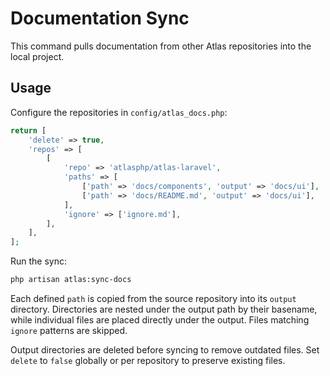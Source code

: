 # Documentation Sync

This command pulls documentation from other Atlas repositories into the local project.

## Usage

Configure the repositories in `config/atlas_docs.php`:

```php
return [
    'delete' => true,
    'repos' => [
        [
            'repo' => 'atlasphp/atlas-laravel',
            'paths' => [
                ['path' => 'docs/components', 'output' => 'docs/ui'],
                ['path' => 'docs/README.md', 'output' => 'docs/ui'],
            ],
            'ignore' => ['ignore.md'],
        ],
    ],
];
```

Run the sync:

```bash
php artisan atlas:sync-docs
```

Each defined `path` is copied from the source repository into its `output` directory. Directories are nested under the output path by their basename, while individual files are placed directly under the output. Files matching `ignore` patterns are skipped.

Output directories are deleted before syncing to remove outdated files. Set `delete` to `false` globally or per repository to preserve existing files.
